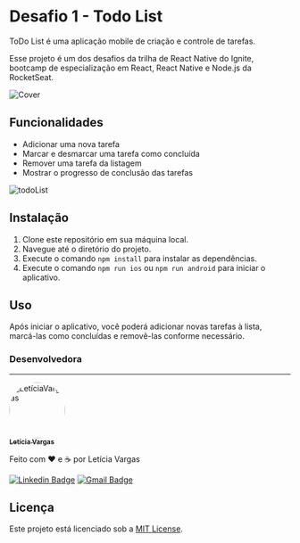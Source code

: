 # Desafio 1 - Todo List

ToDo List é uma aplicação mobile de criação e controle de tarefas.

Esse projeto é um dos desafios da trilha de React Native do Ignite, bootcamp de especialização em React, React Native e Node.js da RocketSeat.

![Cover](https://github.com/user-attachments/assets/8269f189-6956-4bbc-8d36-f32b3c2bb433)


## Funcionalidades

- Adicionar uma nova tarefa
- Marcar e desmarcar uma tarefa como concluída
- Remover uma tarefa da listagem
- Mostrar o progresso de conclusão das tarefas

![todoList](https://github.com/user-attachments/assets/a99f5ca7-9d57-4f19-a160-928f1a415baf)


## Instalação

1. Clone este repositório em sua máquina local.
2. Navegue até o diretório do projeto.
3. Execute o comando `npm install` para instalar as dependências.
4. Execute o comando `npm run ios` ou `npm run android` para iniciar o aplicativo.

## Uso

Após iniciar o aplicativo, você poderá adicionar novas tarefas à lista, marcá-las como concluídas e removê-las conforme necessário.

### Desenvolvedora
---

<a href="https://github.com/leticiavargas/">
 <img style="border-radius: 50%;" src="https://pt.gravatar.com/userimage/186334662/ec308d4832e83fdc97fbb724d6f69a70.jpg" width="100px;" alt="LetíciaVargas"/>
 <br />
 <sub><b>Letícia Vargas</b></sub></a>


Feito com ❤️ e ☕  por Letícia Vargas

[![Linkedin Badge](https://img.shields.io/badge/-LetíciaVargas-blue?style=flat-square&logo=Linkedin&logoColor=white&link=https://www.linkedin.com/in/leticiavargas/)](https://www.linkedin.com/in/leticiavargas/) 
[![Gmail Badge](https://img.shields.io/badge/-le.mvargas@gmail.com-c14438?style=flat-square&logo=Gmail&logoColor=white&link=mailto:le.mvargas@gmail.com)](mailto:le.mvargas@gmail.com)


## Licença

Este projeto está licenciado sob a [MIT License](https://opensource.org/licenses/MIT).
